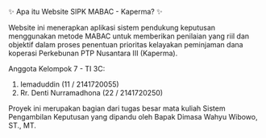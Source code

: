 ✨ Apa itu Website SIPK MABAC - Kaperma? ✨ 

Website ini menerapkan aplikasi sistem pendukung keputusan menggunakan metode MABAC untuk memberikan penilaian yang riil dan objektif dalam proses penentuan prioritas kelayakan peminjaman dana koperasi Perkebunan PTP Nusantara III (Kaperma).

Anggota Kelompok 7 - TI 3C:
1. Iemaduddin (11 / 2141720055)
2. Rr. Denti Nurramadhona (22 / 2141720250)

Proyek ini merupakan bagian dari tugas besar mata kuliah Sistem Pengambilan Keputusan yang dipandu oleh Bapak Dimasa Wahyu Wibowo, ST., MT.

